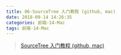 ```yaml
---
title: 06-SourceTree 入门教程 (github, mac)
date: 2018-09-14 14:26:35
categories: 前端-14-Mac
tags: 前端-14-Mac
---
```

> [SourceTree 入门教程 (github, mac)](https://www.jianshu.com/p/11bba2b1e95d)

